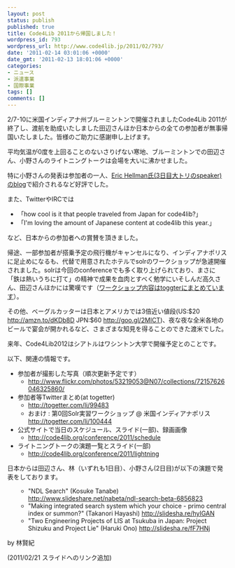 ```yaml
---
layout: post
status: publish
published: true
title: Code4Lib 2011から帰国しました！
wordpress_id: 793
wordpress_url: http://www.code4lib.jp/2011/02/793/
date: '2011-02-14 03:01:06 +0000'
date_gmt: '2011-02-13 18:01:06 +0000'
categories:
- ニュース
- 派遣事業
- 国際事業
tags: []
comments: []
---
```

<div class="section">
<p>2/7-10に米国インディアナ州ブルーミントンで開催されましたCode4Lib 2011が終了し、渡航を助成いたしました田辺さんほか日本からの全ての参加者が無事帰国いたしました。皆様のご助力に感謝申し上げます。</p>
<p>平均気温が0度を上回ることのないさりげない寒地、ブルーミントンでの田辺さん、小野さんのライトニングトークは会場を大いに沸かせました。</p>
<p>特に小野さんの発表は参加者の一人、<a href="http://go-to-hellman.blogspot.com/2011/02/libraries-creating-connections.html" target="_blank">Eric Hellman氏(3日目大トリのspeaker)のblog</a>で紹介されるなど好評でした。</p>
<p>また、TwitterやIRCでは</p>
<ul>
<li>「how cool is it that people traveled from Japan for code4lib?」</li>
<li>「I'm loving the amount of Japanese content at code4lib this year.」</li>
</ul>
<p>など、日本からの参加者への賞賛を頂きました。</p>
<p>帰途、一部参加者が搭乗予定の飛行機がキャンセルになり、インディアナポリスに足止めになるも、代替で用意されたホテルでsolrのワークショップが急遽開催されました。solrは今回のconferenceでも多く取り上げられており、まさに「鉄は熱いうちに打て」の精神で成果を血肉とすべく勉学にいそしんだ高久さん、田辺さんほかには驚嘆です（<a href="http://togetter.com/li/100444" target="_blank">ワークショップ内容はtoggterにまとめています</a>）。</p>
<p>その他、ベーグルカッターは日本とアメリカでは3倍近い値段(US:$20 <a href="http://amzn.to/dKDb8D" target="_blank">http://amzn.to/dKDb8D</a> JPN:$60 <a href="http://goo.gl/2MlCT" target="_blank">http://goo.gl/2MlCT</a>)、夜な夜な全米各地のビールで宴会が開かれるなど、さまざまな知見を得ることのできた渡米でした。</p>
<p>来年、Code4Lib2012はシアトルはワシントン大学で開催予定とのことです。</p>
<p>以下、関連の情報です。</p>
<ul>
<li>参加者が撮影した写真（順次更新予定です）
<ul>
<li><a href="http://www.flickr.com/photos/53219053@N07/collections/72157626046325860/" target="_blank">http://www.flickr.com/photos/53219053@N07/collections/72157626046325860/</a></li>
</ul>
</li>
<li>参加者等Twitterまとめ(at togetter)
<ul>
<li><a href="http://togetter.com/li/99483" target="_blank">http://togetter.com/li/99483</a></li>
<li>おまけ : 第0回Solr実習ワークショップ @ 米国インディアナポリス <a href="http://togetter.com/li/100444" target="_blank">http://togetter.com/li/100444</a></li>
</ul>
</li>
<li>公式サイトで当日のスケジュール、スライド(一部)、録画画像
<ul>
<li><a href="http://code4lib.org/conference/2011/schedule" target="_blank">http://code4lib.org/conference/2011/schedule</a></li>
</ul>
</li>
<li>ライトニングトークの演題一覧とスライド(一部)
<ul>
<li><a href="http://code4lib.org/conference/2011/lightning" target="_blank">http://code4lib.org/conference/2011/lightning</a></li>
</ul>
</li>
</ul>
<p>日本からは田辺さん、林（いずれも1日目）、小野さん(2日目)が以下の演題で発表をしております。</p>
<ul>
<ul>
<li>"NDL Search" (Kosuke Tanabe) <a href="http://www.slideshare.net/nabeta/ndl-search-beta-6856823" target="_blank">http://www.slideshare.net/nabeta/ndl-search-beta-6856823</a></li>
<li>"Making integrated search system which your choice - primo central index or summon?" (Takanori Hayashi) <a href="http://slidesha.re/hyIGAN" target="_blank">http://slidesha.re/hyIGAN</a></li>
<li>"Two Engineering Projects of LIS at Tsukuba in Japan: Project Shizuku and Project Lie" (Haruki Ono) <a href="http://slidesha.re/fF7HNj" target="_blank">http://slidesha.re/fF7HNj</a></li>
</ul>
</ul>
<p>by 林賢紀</p>
<p>(2011/02/21 スライドへのリンク追加)</p>
</div>
